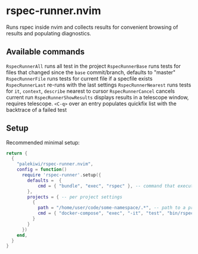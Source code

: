 # rspec-runner.nvim

Runs rspec inside nvim and collects results for convenient browsing of results and populating diagnostics.

## Available commands
`RspecRunnerAll`  runs all test in the project
`RspecRunnerBase` runs tests for files that changed since the `base` commit/branch, defaults to "master"
`RspecRunnerFile` runs tests for current file if a specfile exists
`RspecRunnerLast` re-runs with the last settings
`RspecRunnerNearest` runs tests for `it`, `context`, `describe` nearest to cursor
`RspecRunnerCancel` cancels current run
`RspecRunnerShowResults` displays results in a telescope window, requires telescope. `<C-q>` over an entry populates quickfix list with the backtrace of a failed test

## Setup
Recommended minimal setup:

```lua
return {
  {
    "palekiwi/rspec-runner.nvim",
    config = function()
      require 'rspec-runner'.setup({
        defaults =  {
            cmd = { "bundle", "exec", "rspec" }, -- command that executes rspec
        },
        projects = { -- per project settings
          {
            path = "/home/user/code/some-namespace/.*", -- path to a project, must be a lua pattern
            cmd = { "docker-compose", "exec", "-it", "test", "bin/rspec" }, -- command
          }
        }
      })
    end,
  }
}
```
